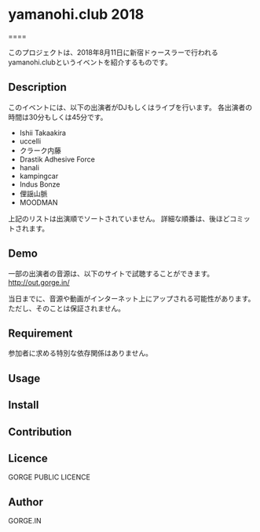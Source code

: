# yamanohi.club 2018
====

このプロジェクトは、2018年8月11日に新宿ドゥースラーで行われるyamanohi.clubというイベントを紹介するものです。

## Description

このイベントには、以下の出演者がDJもしくはライブを行います。
各出演者の時間は30分もしくは45分です。

- Ishii Takaakira
- uccelli
- クラーク内藤
- Drastik Adhesive Force
- hanali
- kampingcar
- Indus Bonze
- 俚謡山脈
- MOODMAN

上記のリストは出演順でソートされていません。
詳細な順番は、後ほどコミットされます。

## Demo

一部の出演者の音源は、以下のサイトで試聴することができます。
http://out.gorge.in/

当日までに、音源や動画がインターネット上にアップされる可能性があります。
ただし、そのことは保証されません。

## Requirement

参加者に求める特別な依存関係はありません。

## Usage

<TODO>

## Install


## Contribution

## Licence

GORGE PUBLIC LICENCE

## Author

GORGE.IN


